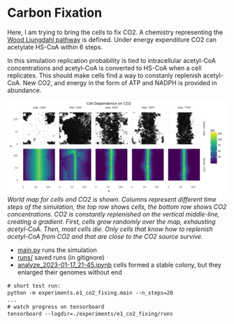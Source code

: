 # Carbon Fixation

Here, I am trying to bring the cells to fix CO2.
A chemistry representing the [Wood Ljungdahl pathway](https://www.ncbi.nlm.nih.gov/pmc/articles/PMC2646786/) is defined.
Under energy expenditure CO2 can acetylate HS-CoA within 6 steps.

In this simulation replication probability is tied to intracellular acetyl-CoA concentrations and acetyl-CoA is converted to HS-CoA when a cell replicates.
This should make cells find a way to constanly replenish acetyl-CoA.
New CO2, and energy in the form of ATP and NADPH is provided in abundance.

![latest run](latest_run.png "latest run")
_World map for cells and CO2 is shown. Columns represent different time steps of the simulation, the top row shows cells, the bottom row shows CO2 concentrations. CO2 is constantly replenished on the vertical middle-line, creating a gradient. First, cells grow randomly over the map, exhausting acetyl-CoA. Then, most cells die. Only cells that know how to replenish acetyl-CoA from CO2 and that are close to the CO2 source survive._

- [main.py](./main.py) runs the simulation
- [runs/](./runs/) saved runs (in gitignore)
- [analyze_2023-01-17_21-45.ipynb](./analyze_2023-01-17_21-45.ipynb) cells formed a stable colony, but they enlarged their genomes without end

```
# short test run:
python -m experiments.e1_co2_fixing.main --n_steps=20
...
# watch progress on tensorboard
tensorboard --logdir=./experiments/e1_co2_fixing/runs
```

